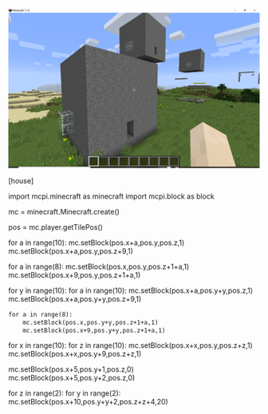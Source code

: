 ![3](https://github.com/MARKJH16/open_hardware/blob/master/3.png)

[house]

import mcpi.minecraft as minecraft
import mcpi.block as block

mc = minecraft.Minecraft.create()

pos = mc.player.getTilePos()

for a in range(10):
    mc.setBlock(pos.x+a,pos.y,pos.z,1)
    mc.setBlock(pos.x+a,pos.y,pos.z+9,1)

for a in range(8):
    mc.setBlock(pos.x,pos.y,pos.z+1+a,1)
    mc.setBlock(pos.x+9,pos.y,pos.z+1+a,1)

for y in range(10):
    for a in range(10):
        mc.setBlock(pos.x+a,pos.y+y,pos.z,1)
        mc.setBlock(pos.x+a,pos.y+y,pos.z+9,1)

    for a in range(8):
        mc.setBlock(pos.x,pos.y+y,pos.z+1+a,1)
        mc.setBlock(pos.x+9,pos.y+y,pos.z+1+a,1)
    
for x in range(10):
    for z in range(10):
        mc.setBlock(pos.x+x,pos.y,pos.z+z,1)
        mc.setBlock(pos.x+x,pos.y+9,pos.z+z,1)

mc.setBlock(pos.x+5,pos.y+1,pos.z,0)
mc.setBlock(pos.x+5,pos.y+2,pos.z,0)

for z in range(2):
    for y in range(2):
        mc.setBlock(pos.x+10,pos.y+y+2,pos.z+z+4,20)

